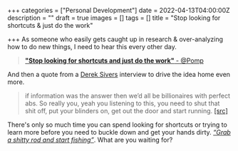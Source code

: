 +++
categories = ["Personal Development"]
date = 2022-04-13T04:00:00Z
description = ""
draft = true
images = []
tags = []
title = "Stop looking for shortcuts & just do the work"

+++
As someone who easily gets caught up in research & over-analyzing how to do new things, I need to hear this every other day.

> [**"Stop looking for shortcuts and just do the work"** - @Pomp](https://twitter.com/APompliano/status/1328378491469959170?s=20 "https://twitter.com/APompliano/status/1328378491469959170?s=20")

And then a quote from a [Derek Sivers](https://sive.rs/) interview to drive the idea home even more.

> if information was the answer then we’d all be billionaires with perfect abs. So really you, yeah you listening to this, you need to shut that shit off, put your blinders on, get out the door and start running. [\[src\]](https://sive.rs/2015-12-ferriss2)

There's only so much time you can spend looking for shortcuts or trying to learn more before you need to buckle down and get your hands dirty. [_“Grab a shitty rod and start fishing”_](https://www.dickiebush.com/articles/fishing). What are you waiting for?